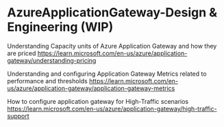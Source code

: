 # AzureApplicationGateway-Design & Engineering (WIP)

Understanding Capacity units of Azure Application Gateway and how they are priced
https://learn.microsoft.com/en-us/azure/application-gateway/understanding-pricing

Understanding and configuring Application Gateway Metrics related to performance and thresholds
https://learn.microsoft.com/en-us/azure/application-gateway/application-gateway-metrics

How to configure application gateway for High-Traffic scenarios
https://learn.microsoft.com/en-us/azure/application-gateway/high-traffic-support
